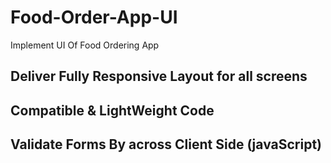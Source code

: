 # Food-Order-App-UI

Implement UI Of Food Ordering App

## Deliver Fully Responsive Layout for all screens

## Compatible & LightWeight Code

## Validate Forms By across Client Side (javaScript)
